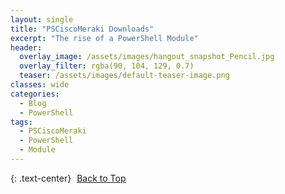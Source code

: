 ```yaml
---
layout: single
title: "PSCiscoMeraki Downloads"
excerpt: "The rise of a PowerShell Module"
header:
  overlay_image: /assets/images/hangout_snapshot_Pencil.jpg
  overlay_filter: rgba(90, 104, 129, 0.7)
  teaser: /assets/images/default-teaser-image.png
classes: wide
categories:
  - Blog
  - PowerShell
tags:
  - PSCiscoMeraki
  - PowerShell
  - Module
---
```




{: .text-center}
<a href="#" class="btn btn--info btn--small"><i class="fas fa-caret-up" aria-hidden="true" style="color: white; margin-right:5px;"></i>Back to Top</a>
